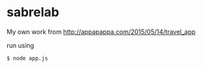 # sabrelab
My own work from http://appapappa.com/2015/05/14/travel_app

run using

    $ node app.js
